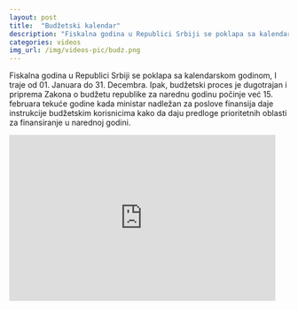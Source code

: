 ```yaml
---
layout: post
title:  "Budžetski kalendar"
description: "Fiskalna godina u Republici Srbiji se poklapa sa kalendarskom godinom, I traje od 01. Januara do 31. Decembra. Ipak, budžetski proces je dugotrajan i priprema Zakona o budžetu republike za narednu godinu počinje već 15. februara tekuće godine kada ministar nadležan za poslove finansija daje instrukcije budžetskim korisnicima kako da daju predloge prioritetnih oblasti za"
categories: videos
img_url: /img/videos-pic/budz.png
---
```


Fiskalna godina u Republici Srbiji se poklapa sa kalendarskom godinom, I traje od 01. Januara do 31. Decembra. Ipak, budžetski proces je dugotrajan i priprema Zakona o budžetu republike za narednu godinu počinje već 15. februara tekuće godine kada ministar nadležan za poslove finansija daje instrukcije budžetskim korisnicima kako da daju predloge prioritetnih oblasti za finansiranje u narednoj godini.

<iframe width="480" height="300" src="https://www.youtube.com/embed/X1TqEDI57ls" frameborder="0" allowfullscreen></iframe>